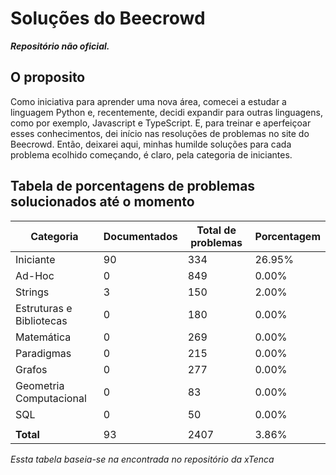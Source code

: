 # Soluções do Beecrowd
***Repositório não oficial.***

## O proposito

Como iniciativa para aprender uma nova área, comecei a estudar a linguagem Python e, recentemente, decidi expandir para outras linguagens, como por exemplo, Javascript e TypeScript. E, para treinar e aperfeiçoar esses conhecimentos, dei início nas resoluções de problemas no site do Beecrowd. Então, deixarei aqui, minhas humilde soluções para cada problema ecolhido começando, é claro, pela categoria de iniciantes.

## Tabela de porcentagens de problemas solucionados até o momento

| Categoria                | Documentados | Total de problemas | Porcentagem |
|-------------------------|--------------|--------------------|-------------|
| Iniciante                 |           90 |                334 |     26.95% |
| Ad-Hoc                    |            0 |                849 |      0.00% |
| Strings                   |            3 |                150 |      2.00% |
| Estruturas e Bibliotecas  |            0 |                180 |      0.00% |
| Matemática                |            0 |                269 |      0.00% |
| Paradigmas                |            0 |                215 |      0.00% |
| Grafos                    |            0 |                277 |      0.00% |
| Geometria Computacional   |            0 |                 83 |      0.00% |
| SQL                       |            0 |                 50 |      0.00% |
|                         |              |                    |             |
| **Total**               |           93 |               2407 |      3.86% |
*Essta tabela baseia-se na encontrada no repositório da xTenca*